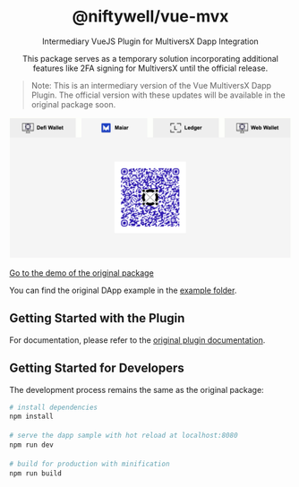 <div align="center">
  <h1>@niftywell/vue-mvx</h1>
  <p>Intermediary VueJS Plugin for MultiversX Dapp Integration</p>
  <p>This package serves as a temporary solution incorporating additional features like 2FA signing for MultiversX until the official release.</p>
</div>

> Note: This is an intermediary version of the Vue MultiversX Dapp Plugin. The official version with these updates will be available in the original package soon.

![](src/_docs/authenticate.png) <!-- Keep original image -->

[Go to the demo of the original package](https://stephaneleroy.github.io/vue-mvx/authenticate)

You can find the original DApp example in the [example folder](https://github.com/stephaneLeroy/vue-mvx/tree/vue3-migration/vue-mvx-demo).

## Getting Started with the Plugin

For documentation, please refer to the [original plugin documentation](https://stephaneleroy.github.io/vue-mvx/plugin/vue-mvx.html).

## Getting Started for Developers

The development process remains the same as the original package:

``` bash
# install dependencies
npm install

# serve the dapp sample with hot reload at localhost:8080
npm run dev

# build for production with minification
npm run build
